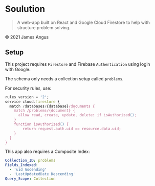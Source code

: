 # Soulution

> A web-app built on React and Google Cloud Firestore to help with structure problem solving.

&copy; 2021 James Angus

## Setup

This project requires `Firestore` and Firebase `Authentication` using login with Google.

The schema only needs a collection setup called `problems`.

For security rules, use:

```javascript
rules_version = '2';
service cloud.firestore {
  match /databases/{database}/documents {
    match /problems/{document} {
      allow read, create, update, delete: if isAuthorized();
    }
    function isAuthorized() {
    	return request.auth.uid == resource.data.uid;
    }
  }
}
```

This app also requires a Composite Index:

```yaml
Collection_ID: problems
Fields_Indexed:
  - 'uid Ascending'
  - 'LastUpdatedDate Descending'
Query_Scope: Collection
```